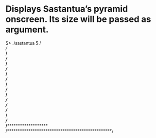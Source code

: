 # Displays Sastantua’s pyramid onscreen. Its size will be passed as argument.
$> ./sastantua 5
                            /*\
                           /***\
                          /*****\
                       /***********\
                      /*************\
                     /***************\
                    /*****************\
                 /***********************\
                /*************************\
              /***************************\
             /*****************************\
            /*******************************\
        /***************************************\
       /*****************************************\
      /*******************************************\
     /*********************************************\
    /***********************************************\
   /*************************************************\
